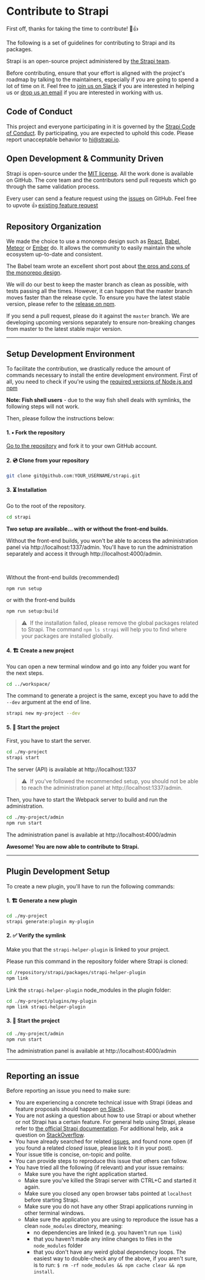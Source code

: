 # Contribute to Strapi

First off, thanks for taking the time to contribute! 🎉👍

The following is a set of guidelines for contributing to Strapi and its packages.

Strapi is an open-source project administered by [the Strapi team](https://strapi.io/company).

Before contributing, ensure that your effort is aligned with the project's roadmap by talking to the maintainers, especially if you are going to spend a lot of time on it. Feel free to [join us on Slack](http://slack.strapi.io) if you are interested in helping us or [drop us an email](mailto:hi@strapi.io) if you are interested in working with us.

## Code of Conduct

This project and everyone participating in it is governed by the [Strapi Code of Conduct](CODE_OF_CONDUCT.md). By participating, you are expected to uphold this code. Please report unacceptable behavior to [hi@strapi.io](mailto:hi@strapi.io).

## Open Development & Community Driven
Strapi is open-source under the [MIT license](https://github.com/strapi/strapi/blob/master/LICENSE.md). All the work done is available on GitHub.
The core team and the contributors send pull requests which go through the same validation process.

Every user can send a feature request using the [issues](https://github.com/strapi/strapi/issues/new?template=FEATURE_REQUEST.md) on GitHub. Feel free to upvote 👍 [existing feature request](https://portal.productboard.com/strapi)

## Repository Organization
We made the choice to use a monorepo design such as [React](https://github.com/facebook/react/tree/master/packages), [Babel](https://github.com/babel/babel/tree/master/packages), [Meteor](https://github.com/meteor/meteor/tree/devel/packages) or [Ember](https://github.com/emberjs/ember.js/tree/master/packages) do. It allows the community to easily maintain the whole ecosystem up-to-date and consistent.

The Babel team wrote an excellent short post about [the pros and cons of the monorepo design](https://github.com/babel/babel/blob/master/doc/design/monorepo.md).

We will do our best to keep the master branch as clean as possible, with tests passing all the times. However, it can happen that the master branch moves faster than the release cycle. To ensure you have the latest stable version, please refer to the [release on npm](https://www.npmjs.com/package/strapi).

If you send a pull request, please do it against the `master` branch. We are developing upcoming versions separately to ensure non-breaking changes from master to the latest stable major version.

***

## Setup Development Environment
To facilitate the contribution, we drastically reduce the amount of commands necessary to install the entire development environment. First of all, you need to check if you're using the [required versions of Node.js and npm](https://strapi.io/documentation/3.x.x/getting-started/installation.html#requirements)

**Note: Fish shell users** - due to the way fish shell deals with symlinks, the following steps will not work.

Then, please follow the instructions below:

#### 1. ▪️ Fork the repository

[Go to the repository](https://github.com/strapi/strapi) and fork it to your own GitHub account.

#### 2. 💿 Clone from your repository

```bash
git clone git@github.com:YOUR_USERNAME/strapi.git
```

#### 3. ⏳ Installation

Go to the root of the repository.
```bash
cd strapi
```

**Two setup are available... with or without the front-end builds.**

Without the front-end builds, you won't be able to access the administration panel via http://localhost:1337/admin. You'll have to run the administration separately and access it through http://localhost:4000/admin.

<br>

Without the front-end builds (recommended)
```bash
npm run setup
```
or with the front-end builds
```bash
npm run setup:build
```

> ⚠️  If the installation failed, please remove the global packages related to Strapi. The command `npm ls strapi` will help you to find where your packages are installed globally.

#### 4. 🏗 Create a new project

You can open a new terminal window and go into any folder you want for the next steps.
```bash
cd ../workspace/
```

The command to generate a project is the same, except you have to add the `--dev` argument at the end of line.
```bash
strapi new my-project --dev
```

#### 5. 🚀 Start the project

First, you have to start the server.
```bash
cd ./my-project
strapi start
```

The server (API) is available at http://localhost:1337

> ⚠️  If you've followed the recommended setup, you should not be able to reach the administration panel at http://localhost:1337/admin.

Then, you have to start the Webpack server to build and run the administration.
```bash
cd ./my-project/admin
npm run start
```

The administration panel is available at http://localhost:4000/admin

**Awesome! You are now able to contribute to Strapi.**

---

## Plugin Development Setup

To create a new plugin, you'll have to run the following commands:

#### 1. 🏗 Generate a new plugin

```bash
cd ./my-project
strapi generate:plugin my-plugin
```

#### 2. ✅ Verify the symlink

Make you that the `strapi-helper-plugin` is linked to your project.

Please run this command in the repository folder where Strapi is cloned:
```bash
cd /repository/strapi/packages/strapi-helper-plugin
npm link
```

Link the `strapi-helper-plugin` node_modules in the plugin folder:
```bash
cd ./my-project/plugins/my-plugin
npm link strapi-helper-plugin
```

#### 3. 🚀 Start the project

```bash
cd ./my-project/admin
npm run start
```

The administration panel is available at http://localhost:4000/admin

---

## Reporting an issue

Before reporting an issue you need to make sure:
- You are experiencing a concrete technical issue with Strapi (ideas and feature proposals should happen [on Slack](http://slack.strapi.io)).
- You are not asking a question about how to use Strapi or about whether or not Strapi has a certain feature. For general help using Strapi, please refer to [the official Strapi documentation](http://strapi.io). For additional help, ask a question on [StackOverflow](http://stackoverflow.com/questions/tagged/strapi).
- You have already searched for related [issues](https://github.com/strapi/strapi/issues), and found none open (if you found a related _closed_ issue, please link to it in your post).
- Your issue title is concise, on-topic and polite.
- You can provide steps to reproduce this issue that others can follow.
- You have tried all the following (if relevant) and your issue remains:
  - Make sure you have the right application started.
  - Make sure you've killed the Strapi server with CTRL+C and started it again.
  - Make sure you closed any open browser tabs pointed at `localhost` before starting Strapi.
  - Make sure you do not have any other Strapi applications running in other terminal windows.
  - Make sure the application you are using to reproduce the issue has a clean `node_modules` directory, meaning:
    * no dependencies are linked (e.g. you haven't run `npm link`)
    * that you haven't made any inline changes to files in the `node_modules` folder
    * that you don't have any weird global dependency loops. The easiest way to double-check any of the above, if you aren't sure, is to run: `$ rm -rf node_modules && npm cache clear && npm install`.
